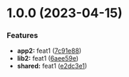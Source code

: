 # 1.0.0 (2023-04-15)


### Features

* **app2:** feat1 ([7c91e88](https://github.com/mvrana-cen81948/nx-release-please/commit/7c91e885911bcfd84002d9193d3339c8df154ed5))
* **lib2:** feat1 ([6aee59e](https://github.com/mvrana-cen81948/nx-release-please/commit/6aee59e3d59ea18c2c72957e055d76c028ea2265))
* **shared:** feat1 ([e2dc3e1](https://github.com/mvrana-cen81948/nx-release-please/commit/e2dc3e1de9a1aed47174aba068eb8ef1e3cc1cd5))
